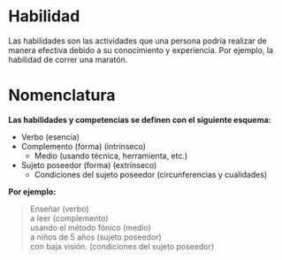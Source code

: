 # Habilidad

Las habilidades son las actividades que una persona podría realizar de manera efectiva debido a su conocimiento y experiencia. Por ejemplo, la habilidad de correr una maratón.

# Nomenclatura

**Las habilidades y competencias se definen con el siguiente esquema:**

- Verbo (esencia)
- Complemento (forma) (intrínseco)
    - Medio (usando técnica, herramienta, etc.)
- Sujeto poseedor (forma) (extrínseco)
    - Condiciones del sujeto poseedor (circunferencias y cualidades)

**Por ejemplo:**

> Enseñar (verbo)  
> a leer (complemento)  
> usando el método fónico (medio)  
> a niños de 5 años (sujeto poseedor)  
> con baja visión. (condiciones del sujeto poseedor)  
>